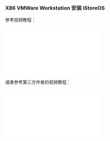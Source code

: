 ### X86 VMWare Workstation 安装 iStoreOS

参考视频教程：

<iframe src="//player.bilibili.com/player.html?bvid=BV1gSQzYeEEq&page=1" scrolling="no" border="0" frameborder="no" framespacing="0" allowfullscreen="true"> </iframe>

或者参考第三方作者的视频教程：

<iframe src="//player.bilibili.com/player.html?aid=902299420&bvid=BV1WP4y1U7wa&cid=884040245&page=1" scrolling="no" border="0" frameborder="no" framespacing="0" allowfullscreen="true"> </iframe>